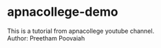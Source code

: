 # apnacollege-demo
This is a tutorial from apnacollege youtube channel.
<br>
Author: Preetham Poovaiah
